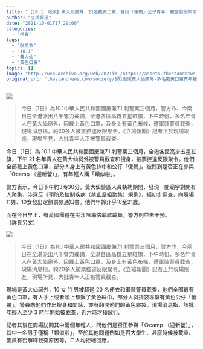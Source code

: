 ```yaml
---
title: "【10.1．限聚】黃大仙廟外　21名戴黃口罩、身掛「傻鴨」公仔青年　被警發限聚令告票"
author: "立場報道"
date: "2021-10-01T17:29:00"
categories:
  - "社會"
tags:
  - "限聚令"
  - "10.1"
  - "黃大仙"
  - "黃色口罩"
topics: []
image: "http://web.archive.org/web/2021im_/https://assets.thestandnews.com/media/photos/wts-05_3vFCJfp.png"
original_url: "thestandnews.com/society/101限聚黃大仙廟外-多名戴黃口罩青年被警截查"
---
```

![](http://web.archive.org/web/2021im_/https://assets.thestandnews.com/media/photos/wts-05_3vFCJfp.png)
> 今日（1日）為10.1中華人民共和國國慶兼7.1 刺警案三個月，警方昨、今兩日在全港派出八千警力戒備，全港各區高掛五星紅旗，下午時份，多名年青人在黃大仙廟外，因戴上黃色口罩，及身上有黃色布條，遭軍裝警員截查，現場消息指，約20多人被票控違反限聚令。《立場新聞》記者正於現場跟進，現場所見，大批青年人正被警員截查。

今日（1日）為 10.1 中華人民共和國國慶兼7.1 刺警案三個月，全港各區高掛五星紅旗，下午 21 名年青人在黃大仙祠外被警員截查和搜身，被票控違反限聚令。他們全部戴上黃色口罩，部分人身上有黃色絲巾和公仔「傻鴨」。被問到是否正在參與「Ocamp （迎新營）」，有年輕人稱「類似啦」。

警方表示，今日下午約3時30分，黃大仙警區人員執勒期間，發現一間廟宇對開有人聚集，涉違反《預防及控制疾病（禁止羣組聚集）規例》，經初步調查，向現場11男、10女發出定額罰款通知書。他們年齡介乎18至21歲。

而在今日早上，有愛國團體在尖沙咀海傍載歌載舞，警方則並未干預。[（詳見另文）](../../society/ab101%E5%B0%96%E6%B2%99%E5%92%80%E6%84%9B%E5%9C%8B%E5%9C%98%E9%AB%94%E8%BC%89%E6%AD%8C%E8%BC%89%E8%88%9E%E8%AD%A6%E6%9C%AA%E5%B9%B2%E9%A0%90-%E9%BB%83%E5%A4%A7%E4%BB%9921%E5%90%8D%E6%88%B4%E9%BB%83%E5%8F%A3%E7%BD%A9%E9%9D%92%E5%B9%B4%E8%A2%AB%E7%A5%A8%E6%8E%A7599g)

![](http://web.archive.org/web/2021im_/https://assets.thestandnews.com/media/photos/wts-05_3vFCJfp.png)
> 今日（1日）為10.1中華人民共和國國慶兼7.1 刺警案三個月，警方昨、今兩日在全港派出八千警力戒備，全港各區高掛五星紅旗，下午時份，多名年青人在黃大仙廟外，因戴上黃色口罩，及身上有黃色布條，遭軍裝警員截查，現場消息指，約20多人被票控違反限聚令。《立場新聞》記者正於現場跟進，現場所見，大批青年人正被警員截查。

現場是黃大仙祠外，10 女 11 男被超過 20 名便衣和軍裝警員截查，他們全部戴有黃色口罩，有人手上或者頭上都繫了黃色絲巾，部分人斜揹袋亦繫有黃色公仔「傻鴨」。警員向他們作出搜身和問話，亦有翻開他們的黃色膠袋。現場消息指，該批年輕人至少 3 時半開始被截查，近六時才獲放行。

記者其後在商場訪問其中兩個年輕人，問他們是否正參與「Ｏcamp （迎新營）」，其中一名男子僅稱「類似啦」，至於其他問題例如是否大學生、甚麼時候被截查、警員有否解釋截查原因等，二人均拒絕回應。